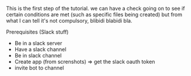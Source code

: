 This is the first step of the tutorial. we can have a check going on to see if certain conditions are met (such as specific files being created) but from what I can tell it's not compulsory, blibidi blabidi bla.

Prerequisites (Slack stuff)
- Be in a slack server 
- Have a slack channel
- Be in slack channel
- Create app (from screnshots) => get the slack oauth token
- invite bot to channel


